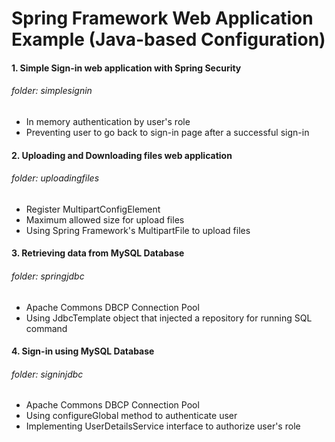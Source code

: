 # Spring Framework Web Application Example (Java-based Configuration)

#### 1. Simple Sign-in web application with Spring Security
###### folder: simplesignin
* In memory authentication by user's role
* Preventing user to go back to sign-in page after a successful sign-in


#### 2. Uploading and Downloading files web application
###### folder: uploadingfiles
* Register MultipartConfigElement
* Maximum allowed size for upload files
* Using Spring Framework's MultipartFile to upload files


#### 3. Retrieving data from MySQL Database
###### folder: springjdbc
* Apache Commons DBCP Connection Pool
* Using JdbcTemplate object that injected a repository for running SQL command 


#### 4. Sign-in using MySQL Database
###### folder: signinjdbc
* Apache Commons DBCP Connection Pool
* Using configureGlobal method to authenticate user
* Implementing UserDetailsService interface to authorize user's role
